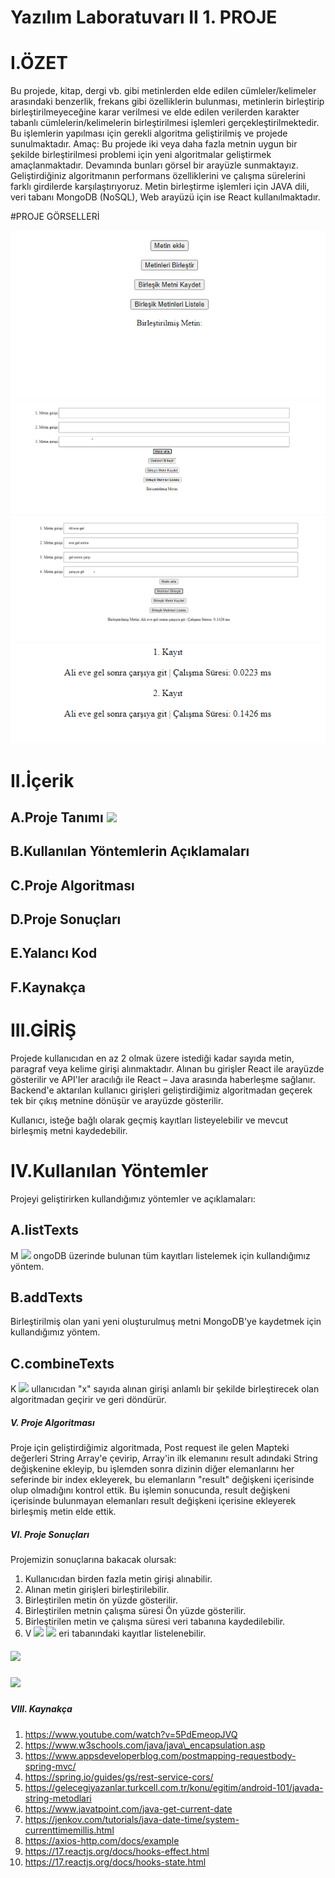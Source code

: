 # Yazılım Laboratuvarı II 1. PROJE

# I.ÖZET

Bu projede, kitap, dergi vb. gibi metinlerden elde edilen cümleler/kelimeler arasındaki benzerlik, frekans gibi özelliklerin bulunması, metinlerin birleştirip birleştirilmeyeceğine karar verilmesi ve elde edilen verilerden karakter tabanlı cümlelerin/kelimelerin birleştirilmesi işlemleri gerçekleştirilmektedir. Bu işlemlerin yapılması için gerekli algoritma geliştirilmiş ve projede sunulmaktadır. Amaç: Bu projede iki veya daha fazla metnin uygun bir şekilde birleştirilmesi problemi için yeni algoritmalar geliştirmek amaçlanmaktadır. Devamında bunları görsel bir arayüzle sunmaktayız. Geliştirdiğiniz algoritmanın performans özelliklerini ve çalışma sürelerini farklı girdilerde karşılaştırıyoruz. Metin birleştirme işlemleri için JAVA dili, veri tabanı MongoDB (NoSQL), Web arayüzü için ise React kullanılmaktadır.

#PROJE GÖRSELLERİ

![First Look](https://github.com/hzrkc/Text-Combining-with-Java-React/blob/main/images/1.png?raw=true)
![First Look](https://github.com/hzrkc/Text-Combining-with-Java-React/blob/main/images/2.png?raw=true)
![First Look](https://github.com/hzrkc/Text-Combining-with-Java-React/blob/main/images/3.png?raw=true)
![First Look](https://github.com/hzrkc/Text-Combining-with-Java-React/blob/main/images/4.png?raw=true)

# II.İçerik

## A.Proje Tanımı ![](RackMultipart20230328-1-oo5tib_html_c738ee6fe05c6fa6.png) 

## B.Kullanılan Yöntemlerin Açıklamaları

## C.Proje Algoritması

## D.Proje Sonuçları

## E.Yalancı Kod

## F.Kaynakça

# III.GİRİŞ

Projede kullanıcıdan en az 2 olmak üzere istediği kadar sayıda metin, paragraf veya kelime girişi alınmaktadır. Alınan bu girişler React ile arayüzde gösterilir ve API'ler aracılığı ile React – Java arasında haberleşme sağlanır. Backend'e aktarılan kullanıcı girişleri geliştirdiğimiz algoritmadan geçerek tek bir çıkış metnine dönüşür ve arayüzde gösterilir.

Kullanıcı, isteğe bağlı olarak geçmiş kayıtları listeyelebilir ve mevcut birleşmiş metni kaydedebilir.

# IV.Kullanılan Yöntemler

Projeyi geliştirirken kullandığımız yöntemler ve açıklamaları:

## A.listTexts

M ![](RackMultipart20230328-1-oo5tib_html_80f5de25122c8e95.png) ongoDB üzerinde bulunan tüm kayıtları listelemek için kullandığımız yöntem.

##


## B.addTexts

Birleştirilmiş olan yani yeni oluşturulmuş metni MongoDB'ye kaydetmek için kullandığımız yöntem.

## C.combineTexts

K ![](RackMultipart20230328-1-oo5tib_html_c1f44ef90c15e88c.png) ullanıcıdan "x" sayıda alınan girişi anlamlı bir şekilde birleştirecek olan algoritmadan geçirir ve geri döndürür.

##### V. Proje Algoritması

Proje için geliştirdiğimiz algoritmada, Post request ile gelen Mapteki değerleri String Array'e çevirip, Array'in ilk elemanını result adındaki String değişkenine ekleyip, bu işlemden sonra dizinin diğer elemanlarını her seferinde bir index ekleyerek, bu elemanların "result" değişkeni içerisinde olup olmadığını kontrol ettik. Bu işlemin sonucunda, result değişkeni içerisinde bulunmayan elemanları result değişkeni içerisine ekleyerek birleşmiş metin elde ettik.

##### VI. Proje Sonuçları

Projemizin sonuçlarına bakacak olursak:

1. Kullanıcıdan birden fazla metin girişi alınabilir.
2. Alınan metin girişleri birleştirilebilir.
3. Birleştirilen metin ön yüzde gösterilir.
4. Birleştirilen metnin çalışma süresi Ön yüzde gösterilir.
5. Birleştirilen metin ve çalışma süresi veri tabanına kaydedilebilir.
6. V ![](RackMultipart20230328-1-oo5tib_html_4807b8aea4cc551a.png) ![](RackMultipart20230328-1-oo5tib_html_3009585f8f4e014d.png) eri tabanındaki kayıtlar listelenebilir.

##### ![](RackMultipart20230328-1-oo5tib_html_1221621a65ece814.png)


#####


##### ![](RackMultipart20230328-1-oo5tib_html_4b0000284a9a225a.png)


##### VIII. Kaynakça

1. https://www.youtube.com/watch?v=5PdEmeopJVQ
2. https://www.w3schools.com/java/java\_encapsulation.asp
3. https://www.appsdeveloperblog.com/postmapping-requestbody-spring-mvc/
4. https://spring.io/guides/gs/rest-service-cors/
5. https://gelecegiyazanlar.turkcell.com.tr/konu/egitim/android-101/javada-string-metodlari
6. https://www.javatpoint.com/java-get-current-date
7. https://jenkov.com/tutorials/java-date-time/system-currenttimemillis.html
8. https://axios-http.com/docs/example
9. https://17.reactjs.org/docs/hooks-effect.html
10. https://17.reactjs.org/docs/hooks-state.html
